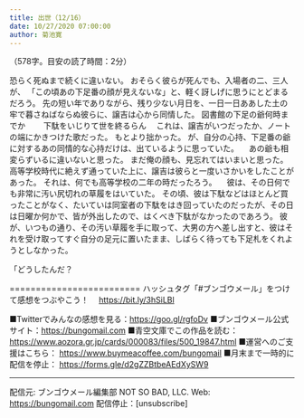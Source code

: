 ```yaml
---
title: 出世（12/16）
date: 10/27/2020 07:00:00
author: 菊池寛
---
```


（578字。目安の読了時間：2分）

恐らく死ぬまで続くに違いない。
おそらく彼らが死んでも、入場者の二、三人が、
「この頃あの下足番の顔が見えないな」と、軽く訝しげに思うにとどまるだろう。
先の短い年でありながら、残り少ない月日を、一日一日ああした土の牢で暮さねばならぬ彼らに、譲吉は心から同情した。
図書館の下足の爺何時までか
　　下駄をいじりて世を終るらん
　これは、譲吉がいつだったか、ノートの端にかきつけた歌だった。
もとより拙かった。
が、自分の心持、下足番の爺に対するあの同情的な心持だけは、出ているように思っていた。
　あの爺も相変らずいるに違いないと思った。
まだ俺の顔も、見忘れてはいまいと思った。
高等学校時代に絶えず通っていた上に、譲吉は彼らと一度いさかいをしたことがあった。
それは、何でも高等学校の二年の時だったろう。
　彼は、その日何でも非常に汚い尻切れの草履をはいていた。
その頃、彼は下駄などはほとんど買ったことがなく、たいていは同室者の下駄をはき回っていたのだったが、その日は日曜か何かで、皆が外出したので、はくべき下駄がなかったのであろう。
彼が、いつもの通り、その汚い草履を手に取って、大男の方へ差し出すと、彼はそれを受け取ってすぐ自分の足元に置いたまま、しばらく待っても下足札をくれようとしなかった。

「どうしたんだ？

=========================
ハッシュタグ「#ブンゴウメール」をつけて感想をつぶやこう！　
https://bit.ly/3hSiLBl

■Twitterでみんなの感想を見る：https://goo.gl/rgfoDv
■ブンゴウメール公式サイト：https://bungomail.com
■青空文庫でこの作品を読む：https://www.aozora.gr.jp/cards/000083/files/500_19847.html
■運営へのご支援はこちら： https://www.buymeacoffee.com/bungomail
■月末まで一時的に配信を停止： https://forms.gle/d2gZZBtbeAEdXySW9

-------
配信元: ブンゴウメール編集部
NOT SO BAD, LLC.
Web: https://bungomail.com
配信停止：[unsubscribe]

